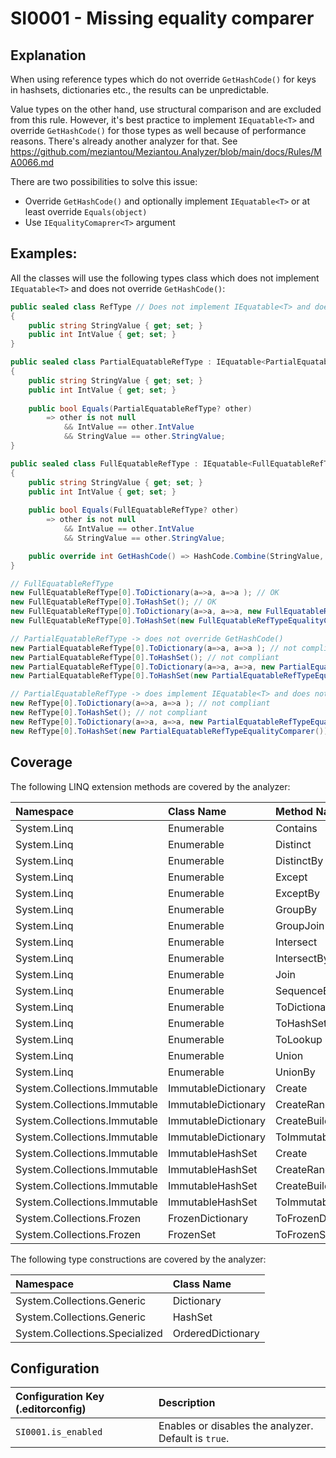 # SI0001 - Missing equality comparer

## Explanation

When using reference types which do not override `GetHashCode()` for keys
in hashsets, dictionaries etc., the results can be unpredictable.

Value types on the other hand, use structural comparison and are excluded from this rule. However, it's best practice to
implement
`IEquatable<T>` and override `GetHashCode()` for those types as well because of performance reasons. There's already
another analyzer for that. See https://github.com/meziantou/Meziantou.Analyzer/blob/main/docs/Rules/MA0066.md

There are two possibilities to solve this issue:

- Override `GetHashCode()` and optionally implement `IEquatable<T>` or at least override `Equals(object)`
- Use `IEqualityComaprer<T>` argument

## Examples:

All the classes will use the following types class which does not implement `IEquatable<T>` and does not override
`GetHashCode()`:

````csharp
public sealed class RefType // Does not implement IEquatable<T> and does not override GetHashCode()
{
    public string StringValue { get; set; }
    public int IntValue { get; set; }    
}

public sealed class PartialEquatableRefType : IEquatable<PartialEquatableRefType> // does not override GetHashCode()
{
    public string StringValue { get; set; }
    public int IntValue { get; set; }
    
    public bool Equals(PartialEquatableRefType? other)
        => other is not null
            && IntValue == other.IntValue
            && StringValue == other.StringValue;
}

public sealed class FullEquatableRefType : IEquatable<FullEquatableRefType> // overrides GetHashCode()
{
    public string StringValue { get; set; }
    public int IntValue { get; set; }
    
    public bool Equals(FullEquatableRefType? other)
        => other is not null
            && IntValue == other.IntValue
            && StringValue == other.StringValue;

    public override int GetHashCode() => HashCode.Combine(StringValue, IntValue);
}

````

```csharp
// FullEquatableRefType
new FullEquatableRefType[0].ToDictionary(a=>a, a=>a ); // OK
new FullEquatableRefType[0].ToHashSet(); // OK
new FullEquatableRefType[0].ToDictionary(a=>a, a=>a, new FullEquatableRefTypeEqualityComarer() ); // OK
new FullEquatableRefType[0].ToHashSet(new FullEquatableRefTypeEqualityComarer() ); // OK

// PartialEquatableRefType -> does not override GetHashCode()
new PartialEquatableRefType[0].ToDictionary(a=>a, a=>a ); // not compliant
new PartialEquatableRefType[0].ToHashSet(); // not compliant
new PartialEquatableRefType[0].ToDictionary(a=>a, a=>a, new PartialEquatableRefTypeEqualityComarer() ); // OK
new PartialEquatableRefType[0].ToHashSet(new PartialEquatableRefTypeEqualityComarer() ); // OK

// PartialEquatableRefType -> does implement IEquatable<T> and does not override GetHashCode()
new RefType[0].ToDictionary(a=>a, a=>a ); // not compliant
new RefType[0].ToHashSet(); // not compliant
new RefType[0].ToDictionary(a=>a, a=>a, new PartialEquatableRefTypeEqualityComparer()); // OK
new RefType[0].ToHashSet(new PartialEquatableRefTypeEqualityComparer()); // OK
```

## Coverage

The following LINQ extension methods are covered by the analyzer:

| Namespace                    | Class Name          | Method Name           |
|:-----------------------------|:--------------------|:----------------------|
| System.Linq                  | Enumerable          | Contains              |
| System.Linq                  | Enumerable          | Distinct              |
| System.Linq                  | Enumerable          | DistinctBy            |
| System.Linq                  | Enumerable          | Except                |
| System.Linq                  | Enumerable          | ExceptBy              |
| System.Linq                  | Enumerable          | GroupBy               |
| System.Linq                  | Enumerable          | GroupJoin             |
| System.Linq                  | Enumerable          | Intersect             |
| System.Linq                  | Enumerable          | IntersectBy           |
| System.Linq                  | Enumerable          | Join                  |
| System.Linq                  | Enumerable          | SequenceEqual         |
| System.Linq                  | Enumerable          | ToDictionary          |
| System.Linq                  | Enumerable          | ToHashSet             |
| System.Linq                  | Enumerable          | ToLookup              |
| System.Linq                  | Enumerable          | Union                 |
| System.Linq                  | Enumerable          | UnionBy               |
| System.Collections.Immutable | ImmutableDictionary | Create                |
| System.Collections.Immutable | ImmutableDictionary | CreateRange           |
| System.Collections.Immutable | ImmutableDictionary | CreateBuilder         |
| System.Collections.Immutable | ImmutableDictionary | ToImmutableDictionary |
| System.Collections.Immutable | ImmutableHashSet    | Create                |
| System.Collections.Immutable | ImmutableHashSet    | CreateRange           |
| System.Collections.Immutable | ImmutableHashSet    | CreateBuilder         |
| System.Collections.Immutable | ImmutableHashSet    | ToImmutableHashSet    |
| System.Collections.Frozen    | FrozenDictionary    | ToFrozenDictionary    |
| System.Collections.Frozen    | FrozenSet           | ToFrozenSet           |

The following type constructions are covered by the analyzer:

| Namespace                      | Class Name        |
|:-------------------------------|:------------------|
| System.Collections.Generic     | Dictionary        |
| System.Collections.Generic     | HashSet           |
| System.Collections.Specialized | OrderedDictionary |

## Configuration

| Configuration Key (.editorconfig) | Description                                          |
|:----------------------------------|:-----------------------------------------------------|
| `SI0001.is_enabled`               | Enables or disables the analyzer. Default is `true`. |
